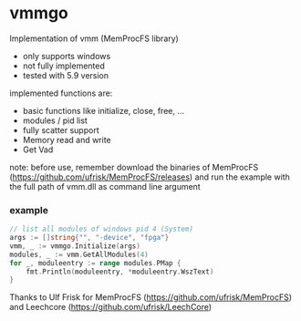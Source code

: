 # vmmgo

Implementation of vmm (MemProcFS library)

- only supports windows
- not fully implemented
- tested with 5.9 version

implemented functions are:
- basic functions like initialize, close, free, ...
- modules / pid list
- fully scatter support
- Memory read and write
- Get Vad

note: before use, remember download the binaries of MemProcFS (https://github.com/ufrisk/MemProcFS/releases) and run the example with the full path of vmm.dll as command line argument

### example

```go
// list all modules of windows pid 4 (System)
args := []string{"", "-device", "fpga"}
vmm, _ := vmmgo.Initialize(args)
modules, _ := vmm.GetAllModules(4)
for _, moduleentry := range modules.PMap {
    fmt.Println(moduleentry, *moduleentry.WszText)
}
```

Thanks to Ulf Frisk for MemProcFS (https://github.com/ufrisk/MemProcFS) and Leechcore (https://github.com/ufrisk/LeechCore)